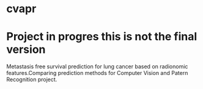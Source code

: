 # cvapr
# Project in progres this is not the final version
Metastasis free survival prediction for lung cancer based on radionomic features.Comparing prediction methods for Computer Vision and Patern Recognition project.
